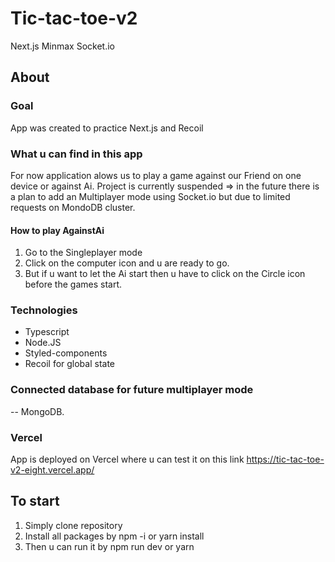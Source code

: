 # Tic-tac-toe-v2
Next.js Minmax Socket.io

## About

### Goal
App was created to practice Next.js and Recoil

### What u can find in this app
For now application alows us to play a game against our Friend on one device or against Ai.
Project is currently suspended => in the future there is a plan to add an Multiplayer mode using Socket.io but due to limited requests on MondoDB cluster.

#### How to play AgainstAi
1. Go to the Singleplayer mode 
2. Click on the computer icon and u are ready to go.
3. But if u want to let the Ai start then u have to click on the Circle icon before the games start.

### Technologies
- Typescript
- Node.JS
- Styled-components
- Recoil for global state


### Connected database for future multiplayer mode
-- MongoDB.

### Vercel
App is deployed on Vercel where u can test it on this link
https://tic-tac-toe-v2-eight.vercel.app/


## To start
1. Simply clone repository
2. Install all packages by npm -i or yarn install
3. Then u can run it by npm run dev or yarn

